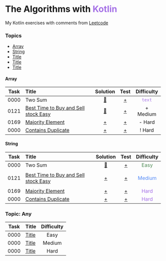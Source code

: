 # The Algorithms with <font color="#a571e6">Kotlin</font>

My Kotlin exercises with comments from [Leetcode](https://leetcode.com/kotlerdev)

### Topics

- [Array](#array)
- [String](#string)
- [Title]()
- [Title]()
- [Title]()

#### Array

| Task | Title                                    |    Solution    | Test  |                Difficulty                 |
|:----:|:-----------------------------------------|:--------------:|:-----:|:-----------------------------------------:|
| 0000 | Two Sum                                  | [ :banana: ]() | [+]() | <code style="color : #a571e6">text</code> |
| 0121 | [Best Time to Buy and Sell stock Easy]() |  [:rocket:]()  | [+]() |                 + Medium                  |
| 0169 | [Majority Element]()                     |     [+]()      | [+]() |                  - Hard                   |
| 0000 | [Contains Duplicate]()                   |     [+]()      | [+]() |                  ! Hard                   |

#### String

| Task | Title                                    |    Solution    | Test  |             Difficulty              |
|:----:|:-----------------------------------------|:--------------:|:-----:|:-----------------------------------:|
| 0000 | Two Sum                                  | [ :banana: ]() | [+]() |  <font color="#518c57">Easy</font>  |
| 0121 | [Best Time to Buy and Sell stock Easy]() |     [+]()      | [+]() | <p style='color:#548af7'>Medium</p> |
| 0169 | [Majority Element]()                     |     [+]()      | [+]() |  <font color="#a571e6">Hard</font>  |
| 0000 | [Contains Duplicate]()                   |     [+]()      | [+]() |  <font color="#a571e6">Hard</font>  |

### Topic: Any

| Task | Title     | Difficulty |
|:----:|:----------|:----------:|
| 0000 | [Title]() |    Easy    |
| 0000 | [Title]() |   Medium   |
| 0000 | [Title]() |    Hard    |

[//]: # (https://www.techinterviewhandbook.org/grind75?weeks=26&hours=40&grouping=topics)

[//]: # (https://github.com/ikatyang/emoji-cheat-sheet)